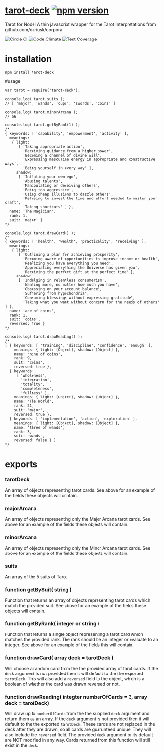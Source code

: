 # [tarot-deck](https://github.com/byronhulcher/tarot-deck) [![npm version](https://badge.fury.io/js/tarot-deck.svg)](https://badge.fury.io/js/tarot-deck)
Tarot for Node! A thin javascript wrapper for the Tarot Interpretations from github.com/dariusk/corpora

[![Circle CI](https://circleci.com/gh/byronhulcher/tarot-deck/tree/master.svg?style=shield)](https://circleci.com/gh/byronhulcher/tarot-deck/tree/master)
[![Code Climate](https://codeclimate.com/github/byronhulcher/tarot-deck/badges/gpa.svg)](https://codeclimate.com/github/byronhulcher/tarot-deck)
[![Test Coverage](https://codeclimate.com/github/byronhulcher/tarot-deck/badges/coverage.svg)](https://codeclimate.com/github/byronhulcher/tarot-deck/coverage)

# installation
```
npm install tarot-deck
```

#usage
```
var tarot = require('tarot-deck');

console.log( tarot.suits );
// [ 'major', 'wands', 'cups', 'swords', 'coins' ]

console.log( tarot.minorArcana );
// 56

console.log( tarot.getByRank(1) );
/* 
{ keywords: [ 'capability', 'empowerment', 'activity' ],
  meanings: 
   { light: 
      [ 'Taking appropriate action',
        'Receiving guidance from a higher power',
        'Becoming a channel of divine will',
        'Expressing masculine energy in appropriate and constructive ways',
        'Being yourself in every way' ],
     shadow: 
      [ 'Inflating your own ego',
        'Abusing talents',
        'Manipulating or deceiving others',
        'Being too aggressive',
        'Using cheap illusions to dazzle others',
        'Refusing to invest the time and effort needed to master your craft',
        'Taking shortcuts' ] },
  name: 'The Magician',
  rank: 1,
  suit: 'major' }
*/

console.log( tarot.drawCard() );
/*
{ keywords: [ 'health', 'wealth', 'practicality', 'receiving' ],
  meanings: 
   { light: 
      [ 'Outlining a plan for achieving prosperity',
        'Becoming aware of opportunities to improve income or health',
        'Realizing you have everything you need',
        'Appreciating everything the Universe has given you',
        'Receiving the perfect gift at the perfect time' ],
     shadow: 
      [ 'Indulging in relentless consumerism',
        'Wanting more, no matter how much you have',
        'Obsessing on your account balance',
        'Suffering from hypochondria',
        'Consuming blessings without expressing gratitude',
        'Taking what you want without concern for the needs of others' ] },
  name: 'ace of coins',
  rank: 1,
  suit: 'coins',
  reversed: true }
*/

console.log( tarot.drawReading() );
/*
[ { keywords: [ 'training', 'discipline', 'confidence', 'enough' ],
    meanings: { light: [Object], shadow: [Object] },
    name: 'nine of coins',
    rank: 9,
    suit: 'coins',
    reversed: true },
  { keywords: 
     [ 'wholeness',
       'integration',
       'totality',
       'completeness',
       'fullness' ],
    meanings: { light: [Object], shadow: [Object] },
    name: 'The World',
    rank: 21,
    suit: 'major',
    reversed: true },
  { keywords: [ 'implementation', 'action', 'exploration' ],
    meanings: { light: [Object], shadow: [Object] },
    name: 'three of wands',
    rank: 3,
    suit: 'wands',
    reversed: false } ]
*/

```
# exports
### tarotDeck
An array of objects representing tarot cards.  See above for an example of the fields these objects will contain.

### majorArcana
An array of objects representing only the Major Arcana tarot cards.  See above for an example of the fields these objects will contain.

### minorArcana
An array of objects representing only the Minor Arcana tarot cards.  See above for an example of the fields these objects will contain.

### suits
An array of the 5 suits of Tarot

### function getBySuit( string )
Function that returns an array of objects representing tarot cards which match the provided suit.  See above for an example of the fields these objects will contain.

### function getByRank( integer or string )
Function that returns a single object representing a tarot card which matches the provided rank.  The rank should be an integer or evaluate to an integer.  See above for an example of the fields this will contain.

### function drawCard( array deck = tarotDeck )
Will choose a random card from the the provided array of tarot cards.  If the `deck` argument is not provided then it will default to the the exported `tarotDeck`.
This will also add a `reversed` field to the object, which is a boolean of whether the card was drawn reversed or not.

### function drawReading( integter numberOfCards = 3, array deck = tarotDeck)
Will draw up to `numberOfCards` from the the supplied `deck` argument and return them as an array.  If the `deck` argument is not provided then it will default to the the exported `tarotDeck`.
These cards are not replaced in the deck after they are drawn, so all cards are guarunteed unique.  They will also include the `reversed` field.
The provided `deck` argument or its default are NOT modified in any way. Cards returned from this function will still exist in the `deck`.